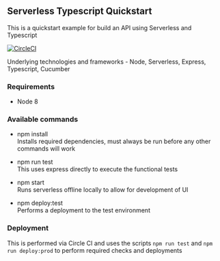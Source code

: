 ## Serverless Typescript Quickstart

This is a quickstart example for build an API using Serverless and Typescript

[![CircleCI](https://circleci.com/gh/andrew-cunliffe/serverless-typescript-quickstart.svg?style=svg)](https://circleci.com/gh/andrew-cunliffe/serverless-typescript-quickstart)
 
Underlying technologies and frameworks - Node, Serverless, Express, Typescript, Cucumber

### Requirements

- Node 8

### Available commands

- npm install  
  Installs required dependencies, must always be run before any other commands will work

- npm run test  
  This uses express directly to execute the functional tests
  
- npm start  
  Runs serverless offline locally to allow for development of UI
  
- npm deploy:test  
  Performs a deployment to the test environment
  
### Deployment

This is performed via Circle CI and uses the scripts `npm run test` and `npm run deploy:prod` to perform required checks and deployments
